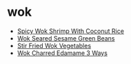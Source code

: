 # wok

 * [Spicy Wok Shrimp With Coconut Rice](index/s/spicy-wok-shrimp-with-coconut-rice-1222183.json)
 * [Wok Seared Sesame Green Beans](index/w/wok-seared-sesame-green-beans-107878.json)
 * [Stir Fried Wok Vegetables](index/s/stir-fried-wok-vegetables.json)
 * [Wok Charred Edamame 3 Ways](index/w/wok-charred-edamame-3-ways.json)
